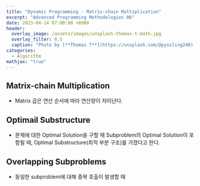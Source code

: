 ```yaml
---
title: "Dynamic Programming - Matrix-chain Multiplication"
excerpt: "Advanced Programming Methodologies 06"
date: 2023-04-14 07:00:00 +0900
header:
  overlay_image: /assets/images/unsplash-thomas-t-math.jpg
  overlay_filter: 0.5
  caption: "Photo by [**Thomas T**](https://unsplash.com/@pyssling240) on [**Unsplash**](https://unsplash.com/)"
categories:
  - Algorithm
mathjax: "true"
---
```


## Matrix-chain Multiplication

- Matrix 곱은 연산 순서에 따라 연산량이 차이난다.

## Optimail Substructure

- 문제에 대한 Optimal Solution을 구할 때 Subproblem의 Optimal Solution이 포함될 때, Optimal Substructure(최적 부분 구조)를 가졌다고 한다.

## Overlapping Subproblems

- 동일한 subproblem에 대해 중복 호출이 발생할 때


